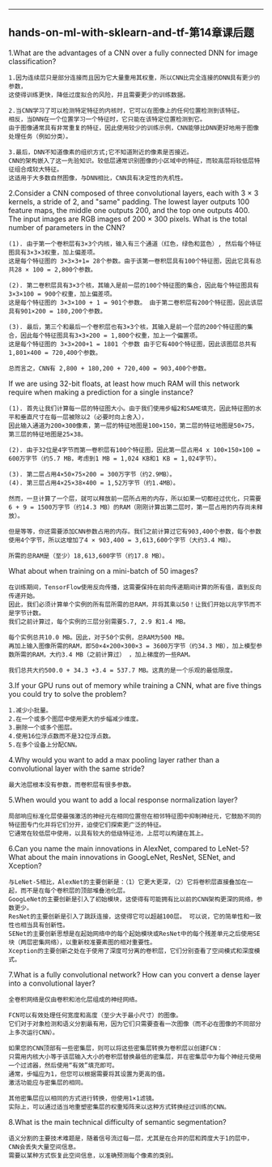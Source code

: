 ﻿---
hands-on-ml-with-sklearn-and-tf-第14章课后题
---



1.What are the advantages of a CNN over a fully connected DNN for image classification?

```
1.因为连续层只是部分连接而且因为它大量重用其权重，所以CNN比完全连接的DNN具有更少的参数，
这使得训练更快，降低过度拟合的风险，并且需要更少的训练数据。

2.当CNN学习了可以检测特定特征的内核时，它可以在图像上的任何位置检测到该特征。
相反，当DNN在一个位置学习一个特征时，它只能在该特定位置检测到它。
由于图像通常具有非常重复的特征，因此使用较少的训练示例，CNN能够比DNN更好地用于图像处理任务（例如分类）。

3.最后，DNN不知道像素的组织方式;它不知道附近的像素是否接近。 
CNN的架构嵌入了这一先验知识。较低层通常识别图像的小区域中的特征，而较高层将较低层特征组合成较大特征。
这适用于大多数自然图像，与DNN相比，CNN具有决定性的先机性。
```


2.Consider a CNN composed of three convolutional layers, each with 3 × 3 kernels, a stride of 2, and "same" padding. The lowest layer outputs 100 feature maps, the middle one outputs 200, and the top one outputs 400. The input images are RGB images of 200 × 300 pixels.
What is the total number of parameters in the CNN? 

```
(1). 由于第一个卷积层有3×3个内核，输入有三个通道（红色，绿色和蓝色）, 然后每个特征图具有3×3×3权重，加上偏差项。
这是每个特征图的 3×3×3+1= 28个参数。由于该第一卷积层具有100个特征图，因此它具有总共28 × 100 = 2,800个参数。

(2). 第二卷积层具有3×3个核，其输入是前一层的100个特征图的集合，因此每个特征图具有3×3×100 = 900个权重，加上偏差项。
这是每个特征图的 3×3×100 + 1 = 901个参数。 由于第二卷积层有200个特征图，因此该层具有901×200 = 180,200个参数。

(3). 最后，第三个和最后一个卷积层也有3×3个核，其输入是前一个层的200个特征图的集合，因此每个特征图具有3×3×200 = 1,800个权重，加上一个偏置项。
这是每个特征图的 3×3×200+1 = 1801 个参数 由于它有400个特征图，因此该图层总共有1,801×400 = 720,400个参数。

总而言之，CNN有 2,800 + 180,200 + 720,400 = 903,400个参数。
```

If we are using 32-bit floats, at least how much RAM will this network require when making a prediction for a single instance? 
```
(1). 首先让我们计算每一层的特征图大小。由于我们使用步幅2和SAME填充，因此特征图的水平和垂直尺寸在每一层被除以2（必要时向上舍入），
因此输入通道为200×300像素，第一层的特征地图是100×150，第二层的特征地图是50×75，第三层的特征地图是25×38。

(2). 由于32位是4字节而第一卷积层有100个特征图，因此第一层占用4 x 100×150×100 = 600万字节（约5.7 MB，考虑到1 MB = 1,024 KB和1 KB = 1,024字节）。

(3). 第二层占用4×50×75×200 = 300万字节（约2.9MB）。
(4). 第三层占用4×25×38×400 = 1,52万字节（约1.4MB）。

然而，一旦计算了一个层，就可以释放前一层所占用的内存，所以如果一切都经过优化，只需要6 + 9 = 1500万字节（约14.3 MB）的RAM（刚刚计算出第二层时，第一层占用的内存尚未释放）。

但是等等，你还需要添加CNN参数占用的内存。我们之前计算过它有903,400个参数，每个参数使用4个字节，所以这增加了4 × 903,400 = 3,613,600个字节（大约3.4 MB）。

所需的总RAM是（至少）18,613,600字节（约17.8 MB）。
```

What about when training on a mini-batch of 50 images?

```
在训练期间，TensorFlow使用反向传播，这需要保持在前向传递期间计算的所有值，直到反向传递开始。
因此，我们必须计算单个实例的所有层所需的总RAM，并将其乘以50！让我们开始以兆字节而不是字节计数。
我们之前计算过，每个实例的三层分别需要5.7, 2.9 和1.4 MB。

每个实例总共10.0 MB。因此，对于50个实例，总RAM为500 MB。
再加上输入图像所需的RAM，即50×4×200×300×3 = 3600万字节（约34.3 MB），加上模型参数所需的RAM，大约3.4 MB（之前计算过） ，加上梯度的一些RAM。

我们总共大约500.0 + 34.3 +3.4 = 537.7 MB。这真的是一个乐观的最低限度。
```


3.If your GPU runs out of memory while training a CNN, what are five things you could try to solve the problem?

```
1.减少小批量。
2.在一个或多个图层中使用更大的步幅减少维度。
3.删除一个或多个图层。
4.使用16位浮点数而不是32位浮点数。
5.在多个设备上分配CNN。
```


4.Why would you want to add a max pooling layer rather than a convolutional layer with the same stride?

```
最大池层根本没有参数，而卷积层有很多参数。
```


5.When would you want to add a local response normalization layer?

```
局部响应标准化层使最强激活的神经元在相同位置但在相邻特征图中抑制神经元，它鼓励不同的特征图专门化并将它们分开，迫使它们探索更广泛的特征。
它通常在较低层中使用，以具有较大的低级特征池，上层可以构建在其上。
```


6.Can you name the main innovations in AlexNet, compared to LeNet-5? What about the main innovations in GoogLeNet, ResNet, SENet, and Xception?

```
与LeNet-5相比，AlexNet的主要创新是：（1）它更大更深，（2）它将卷积层直接叠加在一起，而不是在每个卷积层的顶部堆叠池化层。
GoogLeNet的主要创新是引入了初始模块，这使得有可能拥有比以前的CNN架构更深的网络，参数更少。
ResNet的主要创新是引入了跳跃连接，这使得它可以超越100层。 可以说，它的简单性和一致性也相当具有创新性。
SENet的主要创新思想是在起始网络中的每个起始模块或ResNet中的每个残差单元之后使用SE块（两层密集网络），以重新校准要素图的相对重要性。
Xception的主要创新之处在于使用了深度可分离的卷积层，它们分别查看了空间模式和深度模式。
```


7.What is a fully convolutional network? How can you convert a dense layer into a convolutional layer?

```
全卷积网络是仅由卷积和池化层组成的神经网络。

FCN可以有效处理任何宽度和高度（至少大于最小尺寸）的图像。
它们对于对象检测和语义分割最有用，因为它们只需要查看一次图像（而不必在图像的不同部分上多次运行CNN）。

如果您的CNN顶部有一些密集层，则可以将这些密集层转换为卷积层以创建FCN：
只需用内核大小等于该层输入大小的卷积层替换最低的密集层，并在密集层中为每个神经元使用一个过滤器，然后使用“有效”填充即可。
通常，步幅应为1，但您可以根据需要将其设置为更高的值。
激活功能应与密集层的相同。

其他密集层应以相同的方式进行转换，但使用1×1滤镜。
实际上，可以通过适当地重塑密集层的权重矩阵来以这种方式转换经过训练的CNN。
```


8.What is the main technical difficulty of semantic segmentation?

```
语义分割的主要技术难题是，随着信号流过每一层，尤其是在合并的层和跨度大于1的层中，CNN会丢失大量空间信息。
需要以某种方式恢复此空间信息，以准确预测每个像素的类别。
```

